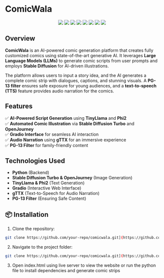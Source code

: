# ComicWala 

<p align="center">
  <img src="https://img.shields.io/badge/Python-3776AB?style=for-the-badge&logo=python&logoColor=white">
  <img src="https://img.shields.io/badge/Gradio-FF9800?style=for-the-badge">
  <img src="https://img.shields.io/badge/Stable%20Diffusion-000000?style=for-the-badge&logo=stable-diffusion&logoColor=white">
  <img src="https://img.shields.io/badge/Transformers-FFCC00?style=for-the-badge&logo=huggingface&logoColor=white">
  <img src="https://img.shields.io/badge/TinyLlama-008080?style=for-the-badge">
  <img src="https://img.shields.io/badge/OpenJourney-663399?style=for-the-badge">
  <img src="https://img.shields.io/badge/PG--13%20Filter-FF5733?style=for-the-badge">
  <img src="https://img.shields.io/badge/Text--to--Speech-4285F4?style=for-the-badge">
</p>

## Overview  
**ComicWala** is an AI-powered comic generation platform that creates fully customized comics using state-of-the-art generative AI. It leverages **Large Language Models (LLMs)** to generate comic scripts from user prompts and employs **Stable Diffusion** for AI-driven illustrations.  

The platform allows users to input a story idea, and the AI generates a complete comic strip with dialogues, captions, and stunning visuals. A **PG-13 filter** ensures safe exposure for young audiences, and a **text-to-speech (TTS)** feature provides audio narration for the comics.  

## Features  
✅ **AI-Powered Script Generation** using **TinyLlama** and **Phi2**  
✅ **Automated Comic Illustration** via **Stable Diffusion Turbo** and **OpenJourney**  
✅ **Gradio Interface** for seamless AI interaction  
✅ **Audio Narration** using **gTTX** for an immersive experience  
✅ **PG-13 Filter** for family-friendly content  

## Technologies Used  
-  **Python** (Backend)  
-  **Stable Diffusion Turbo & OpenJourney** (Image Generation)  
-  **TinyLlama & Phi2** (Text Generation)  
-  **Gradio** (Interactive Web Interface)  
-  **gTTX** (Text-to-Speech for Audio Narration)  
-  **PG-13 Filter** (Ensuring Safe Content)  

## 📦 Installation  
1. Clone the repository:  
```sh
git clone https://github.com/your-repo/comicwala.git](https://github.com/JiNx2004/ComicWala.git
```
2. Navigate to the project folder:
```sh
git clone https://github.com/your-repo/comicwala.git](https://github.com/JiNx2004/ComicWala.git
```
3. Open index.html using live server to view the website or run the python file to install dependencies and generate comic strips

